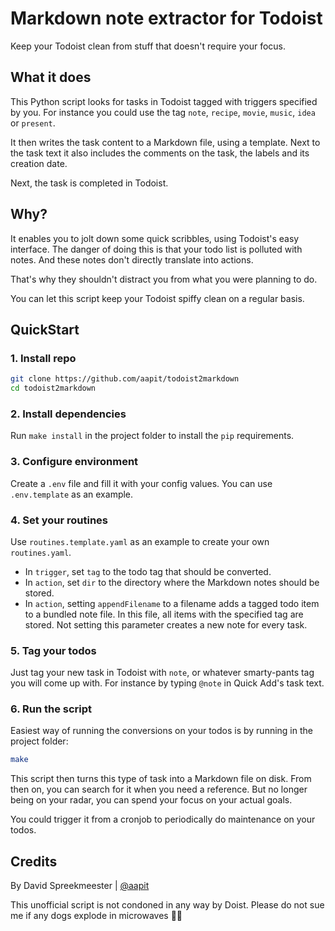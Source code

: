 # Markdown note extractor for Todoist 
Keep your Todoist clean from stuff that doesn't require your focus.

## What it does
This Python script looks for tasks in Todoist tagged with triggers specified by you.
For instance you could use the tag `note`, `recipe`, `movie`, `music`, `idea` or `present`.

It then writes the task content to a Markdown file, using a template. 
Next to the task text it also includes the comments on the task, the labels and its creation date.

Next, the task is completed in Todoist.

## Why?
It enables you to jolt down some quick scribbles, using Todoist's easy interface.
The danger of doing this is that your todo list is polluted with notes.
And these notes don't directly translate into actions.

That's why they shouldn't distract you from what you were planning to do.

You can let this script keep your Todoist spiffy clean on a regular basis.

## QuickStart
### 1. Install repo
```bash
git clone https://github.com/aapit/todoist2markdown
cd todoist2markdown
```

### 2. Install dependencies
Run `make install` in the project folder to install the `pip` requirements.

### 3. Configure environment
Create a `.env` file and fill it with your config values. You can use `.env.template` as an example.

### 4. Set your routines
Use `routines.template.yaml` as an example to create your own `routines.yaml`.

- In `trigger`, set `tag` to the todo tag that should be converted.
- In `action`, set `dir` to the directory where the Markdown notes should be stored.
- In `action`, setting `appendFilename` to a filename adds a tagged todo item to a bundled note file. In this file, all items with the specified tag are stored. Not setting this parameter creates a new note for every task.

### 5. Tag your todos
Just tag your new task in Todoist with `note`, or whatever smarty-pants tag you will come up with.
For instance by typing `@note` in Quick Add's task text.

### 6. Run the script
Easiest way of running the conversions on your todos is by running in the project folder:
```bash
make
```
This script then turns this type of task into a Markdown file on disk.
From then on, you can search for it when you need a reference.
But no longer being on your radar, you can spend your focus on your actual goals.

You could trigger it from a cronjob to periodically do maintenance on your todos.

## Credits
By David Spreekmeester | [@aapit](https://github.com/aapit)

This unofficial script is not condoned in any way by Doist.
Please do not sue me if any dogs explode in microwaves 🐶💥

